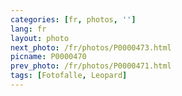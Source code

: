 ```yaml
---
categories: [fr, photos, '']
lang: fr
layout: photo
next_photo: /fr/photos/P0000473.html
picname: P0000470
prev_photo: /fr/photos/P0000471.html
tags: [Fotofalle, Leopard]
---
```

